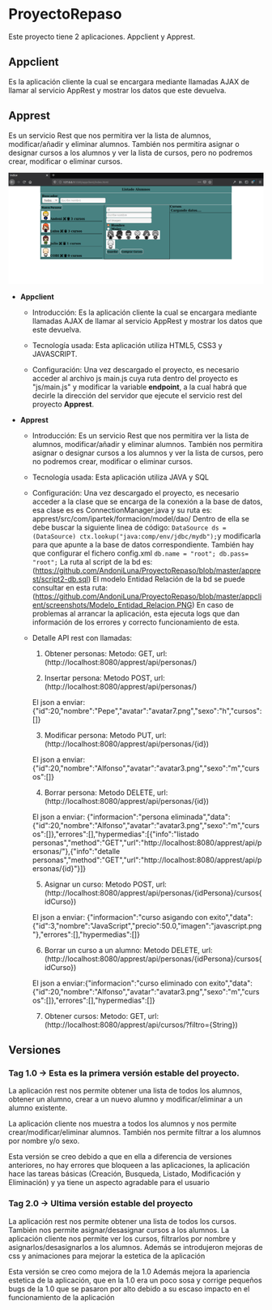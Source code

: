 # ProyectoRepaso
Este proyecto tiene 2 aplicaciones. Appclient y Apprest.

## Appclient
Es la aplicación cliente la cual se encargara mediante llamadas AJAX de llamar al servicio AppRest y mostrar los datos que este devuelva.

## Apprest
Es un servicio Rest que nos permitira ver la lista de alumnos, modificar/añadir y eliminar alumnos. También nos permitira asignar o designar cursos a los alumnos y ver la lista de cursos, pero no podremos crear, modificar o eliminar cursos.

![Ups, la imagen no se ha cargado correctamente](https://github.com/AndoniLuna/ProyectoRepaso/blob/master/appclient/screenshots/Inicio.PNG)

- **Appclient**

    - Introducción: Es la aplicación cliente la cual se encargara mediante llamadas AJAX de llamar al servicio AppRest y mostrar  los datos que este devuelva.
  
    - Tecnología usada: Esta aplicación utiliza HTML5, CSS3 y JAVASCRIPT.
  
    - Configuración: Una vez descargado el proyecto, es necesario acceder al archivo js main.js cuya ruta dentro del proyecto es "js/main.js" y modificar la variable **endpoint**, a la cual habrá que decirle la dirección del servidor que ejecute el servicio rest del proyecto **Apprest**.
  
- **Apprest**

    - Introducción: Es un servicio Rest que nos permitira ver la lista de alumnos, modificar/añadir y eliminar alumnos. También nos permitira asignar o designar cursos a los alumnos y ver la lista de cursos, pero no podremos crear, modificar o eliminar cursos.
  
    - Tecnología usada: Esta aplicación utiliza JAVA y SQL
  
    - Configuración: Una vez descargado el proyecto, es necesario acceder a la clase que se encarga de la conexión a la base de datos, esa clase es es ConnectionManager.java y su ruta es: apprest/src/com/ipartek/formacion/model/dao/ Dentro de ella se debe buscar la siguiente linea de código: `DataSource ds = (DataSource) ctx.lookup("java:comp/env/jdbc/mydb");`y modificarla para que apunte a la base de datos correspondiente.
También hay que configurar el fichero config.xml
    `db.name = "root";
    db.pass= "root";`
La ruta al script de la bd es: (https://github.com/AndoniLuna/ProyectoRepaso/blob/master/apprest/script2-db.sql)
El modelo Entidad Relación de la bd se puede consultar en esta ruta: (https://github.com/AndoniLuna/ProyectoRepaso/blob/master/appclient/screenshots/Modelo_Entidad_Relacion.PNG)
En caso de problemas al arrancar la aplicación, esta ejecuta logs que dan información de los errores y correcto funcionamiento de esta.

  
    - Detalle API rest con llamadas:
  
        1. Obtener personas: Metodo: GET, url: (http://localhost:8080/apprest/api/personas/)
  
        2. Insertar persona: Metodo POST, url: (http://localhost:8080/apprest/api/personas/)
        
        El json a enviar: {"id":20,"nombre":"Pepe","avatar":"avatar7.png","sexo":"h","cursos":[]}
  
        3. Modificar persona: Metodo PUT, url: (http://localhost:8080/apprest/api/personas/{id})
        
        El json a enviar: {"id":20,"nombre":"Alfonso","avatar":"avatar3.png","sexo":"m","cursos":[]}
  
        4. Borrar persona: Metodo DELETE, url: (http://localhost:8080/apprest/api/personas/{id})
        
        El json a enviar: {"informacion":"persona eliminada","data":{"id":20,"nombre":"Alfonso","avatar":"avatar3.png","sexo":"m","cursos":[]},"errores":[],"hypermedias":[{"info":"listado personas","method":"GET","url":"http://localhost:8080/apprest/api/personas/"},{"info":"detalle personas","method":"GET","url":"http://localhost:8080/apprest/api/personas/{id}"}]}
  
        5. Asignar un curso: Metodo POST, url: (http://localhost:8080/apprest/api/personas/{idPersona}/cursos{idCurso})
        
        El json a enviar: {"informacion":"curso asigando con exito","data":{"id":3,"nombre":"JavaScript","precio":50.0,"imagen":"javascript.png"},"errores":[],"hypermedias":[]}
  
        6. Borrar un curso a un alumno: Metodo DELETE, url: (http://localhost:8080/apprest/api/personas/{idPersona}/cursos{idCurso})
        
        El json a enviar:{"informacion":"curso eliminado con exito","data":{"id":20,"nombre":"Alfonso","avatar":"avatar3.png","sexo":"m","cursos":[]},"errores":[],"hypermedias":[]}
  
        7. Obtener cursos: Metodo: GET, url: (http://localhost:8080/apprest/api/cursos/?filtro={String})

## Versiones
  ### Tag 1.0 -> Esta es la primera versión estable del proyecto.
  
  La aplicación rest nos permite obtener una lista de todos los alumnos, obtener un alumno, crear a un nuevo alumno y modificar/eliminar a un alumno existente.
  
  La aplicación cliente nos muestra a todos los alumnos y nos permite crear/modificar/eliminar alumnos. También nos permite filtrar a los alumnos por nombre y/o sexo.
  
  Esta versión se creo debido a que en ella a diferencia de versiones anteriores, no hay errores que bloqueen a las aplicaciones, la aplicación hace las tareas básicas (Creación, Busqueda, Listado, Modificación y Eliminación) y ya tiene un aspecto agradable para el usuario
  
  ### Tag 2.0 -> Ultima versión estable del proyecto
  
  La aplicación rest nos permite obtener una lista de todos los cursos. También nos permite asignar/desasignar cursos a los alumnos.
  La aplicación cliente nos permite ver los cursos, filtrarlos por nombre y asignarlos/desasignarlos a los alumnos. Además se introdujeron mejoras de css y animaciones para mejorar la estetica de la aplicación
  
  Esta versión se creo como mejora de la 1.0 Además mejora la apariencia estetica de la aplicación, que en la 1.0 era un poco sosa y corrige pequeños bugs de la 1.0 que se pasaron por alto debido a su escaso impacto en el funcionamiento de la aplicación
